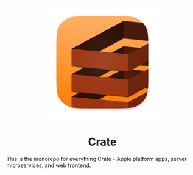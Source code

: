 <div align="center">
  <img src="https://github.com/Crate-Network/crate/blob/main/mac-icon.png?raw=true" alt="Crate Logo" width="300"/>
  <h1>Crate</h1>
</div>


This is the monorepo for everything Crate - Apple platform apps, server microservices, and web frontend.
